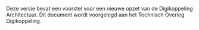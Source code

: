 
Deze versie bevat een voorstel voor een nieuwe opzet van de Digikoppeling Architectuur. 
Dit document wordt voorgelegd aan het Technisch Overleg Digikoppeling. 

